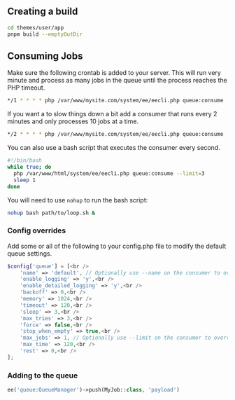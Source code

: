 
## Creating a build

```bash
cd themes/user/app
pnpm build --emptyOutDir
```

## Consuming Jobs
Make sure the following crontab is added to your server. This will run very minute and process as many jobs
in the queue until the process reaches the PHP timeout.

```bash
*/1 * * * * php /var/www/mysite.com/system/ee/eecli.php queue:consume
```

If you want a to slow things down a bit add a consumer that runs every 2 minutes and only processes 10 jobs at a time.
     
```bash
*/2 * * * * php /var/www/mysite.com/system/ee/eecli.php queue:consume --limit=10
```  

You can also use a bash script that executes the consumer every second.

```bash
#!/bin/bash
while true; do
  php /var/www/html/system/ee/eecli.php queue:consume --limit=3
  sleep 1
done
```

You will need to use `nohup` to run the bash script:

```bash
nohup bash path/to/loop.sh &
```

### Config overrides

Add some or all of the following to your config.php file to modify the default queue settings.

```php
$config['queue'] = [<br />
    'name' => 'default', // Optionally use --name on the consumer to override this value at run time. <br />
    'enable_logging' => 'y',<br />
    'enable_detailed_logging' => 'y',<br />
    'backoff' => 0,<br />
    'memory' => 1024,<br />
    'timeout' => 120,<br />
    'sleep' => 3,<br />
    'max_tries' => 3,<br />
    'force' => false,<br />
    'stop_when_empty' => true,<br />
    'max_jobs' => 1, // Optionally use --limit on the consumer to override this value at run time. <br />
    'max_time' => 120,<br />
    'rest' => 0,<br />
];
```

### Adding to the queue

```php
ee('queue:QueueManager')->push(MyJob::class, 'payload')
```
